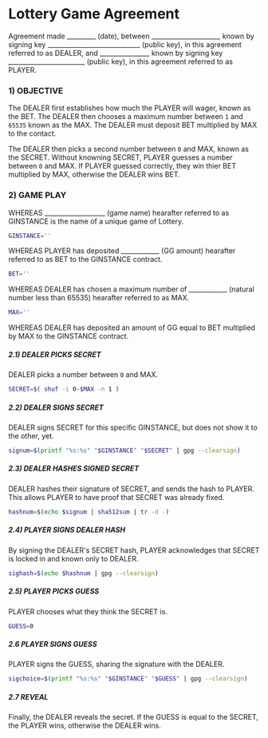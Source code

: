 # Lottery Game Agreement

Agreement made _________ (date), between _____________________, known by signing key _____________________________ (public key), in this agreement referred to as DEALER, and _______________, known by signing key ________________________ (public key), in this agreement referred to as PLAYER.

### 1) OBJECTIVE

The DEALER first establishes how much the PLAYER will wager, known as the BET. The DEALER then chooses a maximum number between `1` and `65535` known as the MAX. The DEALER must deposit BET multiplied by MAX to the contact.

The DEALER then picks a second number between `0` and MAX, known as the SECRET. Without knowning SECRET, PLAYER guesses a number between `0` and MAX. If PLAYER guessed correctly, they win thier BET multiplied by MAX, otherwise the DEALER wins BET.

### 2) GAME PLAY

WHEREAS ___________________ (game name) hearafter referred to as GINSTANCE is the name of a unique game of Lottery.

``` bash
GINSTANCE=''
```

WHEREAS PLAYER has deposited ____________ (GG amount) hearafter referred to as BET to the GINSTANCE contract.

``` bash
BET=''
```

WHEREAS DEALER has chosen a maximum number of ____________ (natural number less than 65535) hearafter referred to as MAX.

``` bash
MAX=''
```

WHEREAS DEALER has deposited an amount of GG equal to BET multiplied by MAX to the GINSTANCE contract.

##### 2.1) DEALER PICKS SECRET

DEALER picks a number between `0` and MAX.

``` bash
SECRET=$( shuf -i 0-$MAX -n 1 )
```

##### 2.2) DEALER SIGNS SECRET

DEALER signs SECRET for this specific GINSTANCE, but does not show it to the other, yet.

``` bash
signum=$(printf "%s:%s" "$GINSTANCE" "$SECRET" | gpg --clearsign)
```

##### 2.3) DEALER HASHES SIGNED SECRET

DEALER hashes their signature of SECRET, and sends the hash to PLAYER. This allows PLAYER to have proof that SECRET was already fixed.

``` bash
hashnum=$(echo $signum | sha512sum | tr -d -)
```

##### 2.4) PLAYER SIGNS DEALER HASH

By signing the DEALER's SECRET hash, PLAYER acknowledges that SECRET is locked in and known only to DEALER.

``` bash
sighash=$(echo $hashnum | gpg --clearsign)
```

##### 2.5) PLAYER PICKS GUESS

PLAYER chooses what they think the SECRET is.

``` bash
GUESS=0
```

##### 2.6 PLAYER SIGNS GUESS

PLAYER signs the GUESS, sharing the signature with the DEALER.

``` bash
sigchoice=$(printf "%s:%s" "$GINSTANCE" "$GUESS" | gpg --clearsign)
```

##### 2.7 REVEAL

Finally, the DEALER reveals the secret. If the GUESS is equal to the SECRET, the PLAYER wins, otherwise the DEALER wins.

